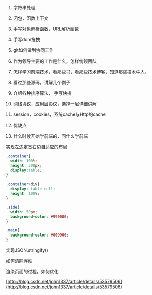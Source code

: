 1. 字符串处理
2. 闭包，函数上下文
3. 手写对象解析函数，URL解析函数

1. 手写dom拖拽
2. git如何做到协同工作
3. 作为领导主要的工作是什么，怎样统领团队
4. 怎样学习前端技术，看那些书，看那些技术博客，知道那些技术牛人。
5. 看过那些源码，讲解几个例子

1. 介绍各种排序算法， 手写快排
2. 网络协议，应用层协议，选择一层详细讲解
3. session，cookies，系统cache与Http的cache
4. 优缺点
5. 什么时候开始学前端的，问什么学前端

实现左边定宽右边自适应的布局

```css
.container{
  width: 100%;
  height: 300px;
  display:table;
}

.container>div{
  display: table-cell;
  height: 100%;
}

.side{
  width: 50px;
  background-color: #990000;
}

.main{
  background-color: #009900;
}
```

实现JSON.stringify()

如何清除浮动

渲染页面的过程，如何优化

[http://blog.csdn.net/john1337/article/details/53579506](http://blog.csdn.net/john1337/article/details/53579506)
